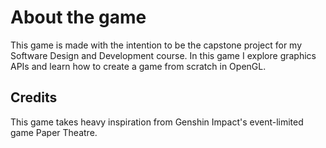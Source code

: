 # About the game
This game is made with the intention to be the capstone project for my Software Design and Development course. In this game I explore graphics APIs and learn how to create a game from scratch in OpenGL.

## Credits
This game takes heavy inspiration from Genshin Impact's event-limited game Paper Theatre.
